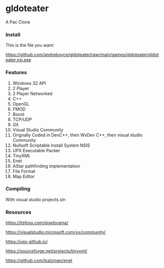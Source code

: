 # gldoteater

A Pac Clone

### Install

This is the file you want:

https://github.com/andreboyce/gldoteater/raw/main/games/gldoteater/gldoteater.nsi.exe

### Features

1. Windows 32 API
2. 2 Player
3. 2 Player Networked
4. C++ 
5. OpenGL
6. FMOD
7. Boost
8. TCP/UDP
9. Git
10. Visual Studio Community
11. Orignally Coded in DevC++, then WxDev C++, then visual studio Community
12. Nullsoft Scriptable Install System NSIS
13. UPX  Executable Packer
14. TinyXML
15. Enet
16. AStar pathfinding implementation
17. File Format
18. Map Editor

### Compiling

With visual studio projects.sln

### Resources

https://itsfoss.com/pixelorama/

https://visualstudio.microsoft.com/vs/community/

https://upx.github.io/

https://sourceforge.net/projects/tinyxml/

https://github.com/lsalzman/enet


